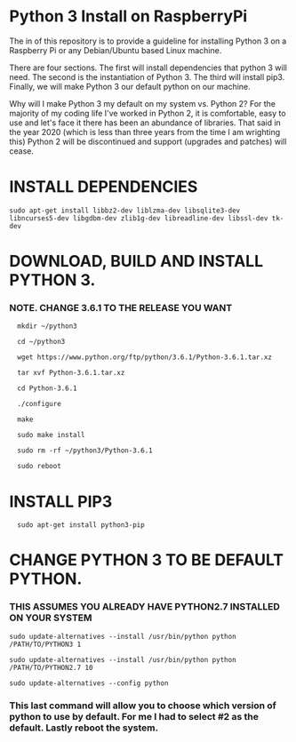 # Python 3 Install on RaspberryPi

The in of this repository is to provide a guideline for installing Python 3 on a Raspberry Pi or any Debian/Ubuntu based Linux machine. 

There are four sections.  The first will install dependencies that python 3 will need. The second is the instantiation of Python 3. The third will install pip3. Finally, we will make Python 3 our default python on our machine.

Why will I make Python 3 my default on my system vs. Python 2?  For the majority of my coding life I've worked in Python 2, it is comfortable, easy to use and let's face it there has been an abundance of libraries.  That said in the year 2020 (which is less than three years from the time I am wrighting this) Python 2 will be discontinued and support (upgrades and patches) will cease. 

# INSTALL DEPENDENCIES 
  ```
  sudo apt-get install libbz2-dev liblzma-dev libsqlite3-dev libncurses5-dev libgdbm-dev zlib1g-dev libreadline-dev libssl-dev tk-dev
```

# DOWNLOAD, BUILD AND INSTALL PYTHON 3.
  ### NOTE. CHANGE 3.6.1 TO THE RELEASE YOU WANT
```
  mkdir ~/python3

  cd ~/python3  

  wget https://www.python.org/ftp/python/3.6.1/Python-3.6.1.tar.xz

  tar xvf Python-3.6.1.tar.xz

  cd Python-3.6.1

  ./configure

  make

  sudo make install

  sudo rm -rf ~/python3/Python-3.6.1

  sudo reboot
```
# INSTALL PIP3
```
  sudo apt-get install python3-pip
```

# CHANGE PYTHON 3 TO BE DEFAULT PYTHON.
  ### THIS ASSUMES YOU ALREADY HAVE PYTHON2.7 INSTALLED ON YOUR SYSTEM
  ```
  sudo update-alternatives --install /usr/bin/python python /PATH/TO/PYTHON3 1
  
  sudo update-alternatives --install /usr/bin/python python /PATH/TO/PYTHON2.7 10
  
  sudo update-alternatives --config python
```
### This last command will allow you to choose which version of python to use by default. For me I had to select #2 as the default. Lastly reboot the system. 

